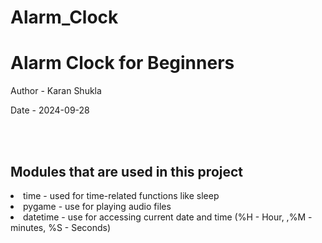 # Alarm_Clock
# Alarm Clock for Beginners 

<p>Author - Karan Shukla </p>
<p>Date - 2024-09-28 </p>
<br>
<br>

<h2>Modules that are used in this project</h2>
<li>time - used for time-related functions like sleep</li>
<li>pygame - use for playing audio files </li>
<li>datetime - use for accessing current date and time (%H - Hour, ,%M - minutes, %S - Seconds) </li>
